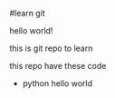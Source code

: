 #learn git

hello world!

this is git repo to learn

this repo have these code
 - python hello world
